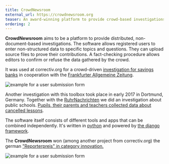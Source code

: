 ```yaml
---
title: CrowdNewsroom
external_url: https://crowdnewsroom.org
teaser: An award-winning platform to provide crowd-based investigations for correctiv.org
ordering: 2
---
```


**CrowdNewsroom** aims to be a platform to provide distributed, non-document-based investigations. The software allows registered users to enter non-structured data to specific topics and questions. They can upload source files to prove their contributions. A fact-checking procedure allows editors to confirm or refuse the data gathered by the crowd.

It was used at correctiv.org for a crowd-driven [investigation for savings banks](https://correctiv.org/recherchen/sparkassen/) in cooperation with the [Frankfurter Allgemeine Zeitung](http://www.faz.net/aktuell/finanzen/sparkassen-check/).

![example for a user submission form](/img/projects/crowdnewsroom/sparkassen.png)

Another investigation with this toolbox took place in early 2017 in Dortmund, Germany. Together with the [RuhrNachrichten](http://ruhrnachrichten.de) we did an investigation about public schools. [Pupils, their parents and teachers collected data about cancelled lessons](http://unterrichtsausfall-check.de).

The software itself consists of different tools and apps that can be combined independently. It's written in [python](https://python.org) and powered by [the django framework](https://djangoproject.com).

The **CrowdNewsroom** won (among another project from correctiv.org) the german ["Reporterpreis" in category innovation.](http://www.reporter-forum.de/index.php?id=229)

![example for a user submission form](/img/projects/crowdnewsroom/unterrichtsausfall.png)
